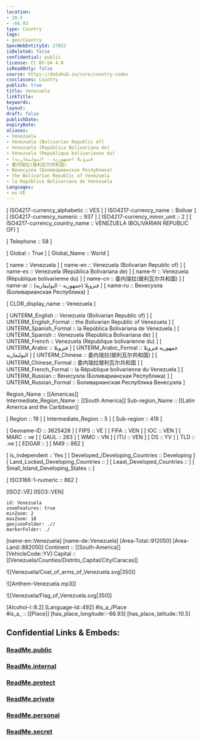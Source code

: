 ```yaml
---
location:
- 10.5
- -66.93
type: Country
tags:
- geo/Country
SpocWebEntityId: 27052
isDeleted: false
confidential: public
license: CC BY-SA 4.0
isReadOnly: false
source: https://datahub.io/core/country-codes
cssclasses: Country
publish: true
title: Venezuela
linkTitle: 
keywords: 
layout: 
draft: false
publishDate: 
expiryDate: 
aliases:
- Venezuela
- Venezuela (Bolivarian Republic of)
- Venezuela (República Bolivariana de)
- Venezuela (République bolivarienne du)
- فنزويلا (جمهورية - البوليفارية)
- 委内瑞拉(玻利瓦尔共和国)
- Венесуэла (Боливарианская Республика)
- the Bolivarian Republic of Venezuela
- la República Bolivariana de Venezuela
Languages:
- es-VE
---
```



[	ISO4217-currency_alphabetic	 :: VES ] 
[	ISO4217-currency_name	 :: Bolívar ] 
[	ISO4217-currency_numeric	 :: 937 ] 
[	ISO4217-currency_minor_unit	 :: 2 ] 
[	ISO4217-currency_country_name	 :: VENEZUELA (BOLIVARIAN REPUBLIC OF) ] 

[	Telephone	 :: 58 ] 

[	Global	 :: True ] 
[	Global_Name	 :: World ] 

[	name	 :: Venezuela ] 
[	name-en	 :: Venezuela (Bolivarian Republic of) ] 
[	name-es	 :: Venezuela (República Bolivariana de) ] 
[	name-fr	 :: Venezuela (République bolivarienne du) ] 
[	name-cn	 :: 委内瑞拉(玻利瓦尔共和国) ] 
[	name-ar	 :: فنزويلا (جمهورية - البوليفارية) ] 
[	name-ru	 :: Венесуэла (Боливарианская Республика) ] 

[	CLDR_display_name	 :: Venezuela ] 

[	UNTERM_English	 :: Venezuela (Bolivarian Republic of) ] 
[	UNTERM_English_Formal	 :: the Bolivarian Republic of Venezuela ] 
[	UNTERM_Spanish_Formal	 :: la República Bolivariana de Venezuela ] 
[	UNTERM_Spanish	 :: Venezuela (República Bolivariana de) ] 
[	UNTERM_French	 :: Venezuela (République bolivarienne du) ] 
[	UNTERM_Arabic	 :: فنزويلا ] 
[	UNTERM_Arabic_Formal	 :: جمهورية فنزويلا البوليفارية ] 
[	UNTERM_Chinese	 :: 委内瑞拉(玻利瓦尔共和国) ] 
[	UNTERM_Chinese_Formal	 :: 委内瑞拉玻利瓦尔共和国 ] 
[	UNTERM_French_Formal	 :: la République bolivarienne du Venezuela ] 
[	UNTERM_Russian	 :: Венесуэла (Боливарианская Республика) ] 
[	UNTERM_Russian_Formal	 :: Боливарианская Республика Венесуэла ] 

Region_Name ::  [[Americas]]  
Intermediate_Region_Name ::  [[South America]] 
Sub-region_Name ::  [[Latin America and the Caribbean]] 

[	Region	 :: 19 ] 
[	Intermediate_Region	 :: 5 ] 
[	Sub-region	 :: 419 ] 

[	Geoname-ID	 :: 3625428 ] 
[	FIPS	 :: VE ] 
[	FIFA	 :: VEN ] 
[	IOC	 :: VEN ] 
[	MARC	 :: ve ] 
[	GAUL	 :: 263 ] 
[	WMO	 :: VN ] 
[	ITU	 :: VEN ] 
[	DS	 :: YV ] 
[	TLD	 :: .ve ] 
[	EDGAR	 ::  ] 
[	M49	 :: 862 ] 

[	is_independent	 :: Yes ] 
[	Developed_/Developing_Countries	 :: Developing ] 
[	Land_Locked_Developing_Countries	 ::  ] 
[	Least_Developed_Countries	 ::  ] 
[	Small_Island_Developing_States	 ::  ] 

[	ISO3166-1-numeric	 :: 862 ] 



[ISO2::VE] 
[ISO3::VEN] 

```leaflet
id: Venezuela
zoomFeatures: true 
minZoom: 2 
maxZoom: 18
geojsonFolder: .//
markerFolder: ./
```

[name-en::Venezuela] 
[name-de::Venezuela] 
[Area-Total::912050] 
[Area-Land::882050] 
Continent :: [[South-America]]  
[VehicleCode::YV] 
Capital :: [[Venezuela/Counties/Distrito_Capital/City/Caracas]]  

![[Venezuela/Coat_of_arms_of_Venezuela.svg|350]] 

![[Anthem-Venezuela.mp3]] 

![[Venezuela/Flag_of_Venezuela.svg|350]] 

[Alcohol-l::8.2] 
[Language-Id::492] 
#is_a_/Place  
#is_a_ :: [[Place]] 
[has_place_longitude::-66.93] 
[has_place_latitude::10.5] 


## Confidential Links & Embeds: 

### [ReadMe.public](/_public/\Earth\Continent\America~South\VenezuelaReadMe.public.md) 

### [ReadMe.internal](/_internal/\Earth\Continent\America~South\VenezuelaReadMe.internal.md) 

### [ReadMe.protect](/_protect/\Earth\Continent\America~South\VenezuelaReadMe.protect.md) 

### [ReadMe.private](/_private/\Earth\Continent\America~South\VenezuelaReadMe.private.md) 

### [ReadMe.personal](/_personal/\Earth\Continent\America~South\VenezuelaReadMe.personal.md) 

### [ReadMe.secret](/_secret/\Earth\Continent\America~South\VenezuelaReadMe.secret.md)

